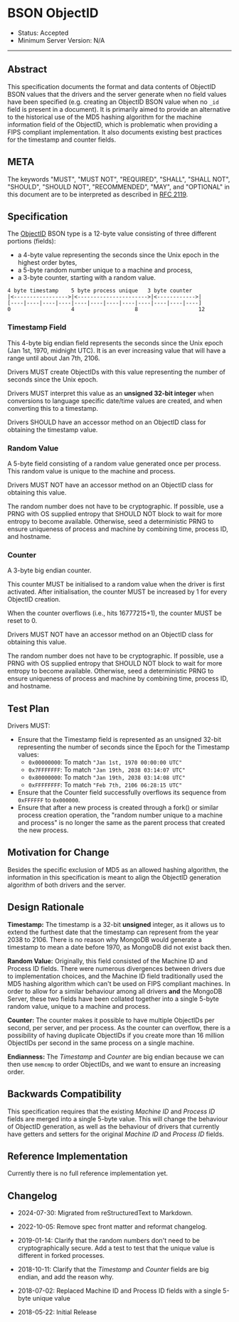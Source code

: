 # BSON ObjectID

- Status: Accepted
- Minimum Server Version: N/A

______________________________________________________________________

## Abstract

This specification documents the format and data contents of ObjectID BSON values that the drivers and the server
generate when no field values have been specified (e.g. creating an ObjectID BSON value when no `_id` field is present
in a document). It is primarily aimed to provide an alternative to the historical use of the MD5 hashing algorithm for
the machine information field of the ObjectID, which is problematic when providing a FIPS compliant implementation. It
also documents existing best practices for the timestamp and counter fields.

## META

The keywords "MUST", "MUST NOT", "REQUIRED", "SHALL", "SHALL NOT", "SHOULD", "SHOULD NOT", "RECOMMENDED", "MAY", and
"OPTIONAL" in this document are to be interpreted as described in [RFC 2119](https://www.ietf.org/rfc/rfc2119.txt).

## Specification

The [ObjectID](https://www.mongodb.com/docs/manual/reference/method/ObjectId/) BSON type is a 12-byte value consisting
of three different portions (fields):

- a 4-byte value representing the seconds since the Unix epoch in the highest order bytes,
- a 5-byte random number unique to a machine and process,
- a 3-byte counter, starting with a random value.

```text
4 byte timestamp    5 byte process unique   3 byte counter
|<----------------->|<---------------------->|<------------>|
[----|----|----|----|----|----|----|----|----|----|----|----]
0                   4                   8                   12
```

### Timestamp Field

This 4-byte big endian field represents the seconds since the Unix epoch (Jan 1st, 1970, midnight UTC). It is an ever
increasing value that will have a range until about Jan 7th, 2106.

Drivers MUST create ObjectIDs with this value representing the number of seconds since the Unix epoch.

Drivers MUST interpret this value as an **unsigned 32-bit integer** when conversions to language specific date/time
values are created, and when converting this to a timestamp.

Drivers SHOULD have an accessor method on an ObjectID class for obtaining the timestamp value.

### Random Value

A 5-byte field consisting of a random value generated once per process. This random value is unique to the machine and
process.

Drivers MUST NOT have an accessor method on an ObjectID class for obtaining this value.

The random number does not have to be cryptographic. If possible, use a PRNG with OS supplied entropy that SHOULD NOT
block to wait for more entropy to become available. Otherwise, seed a deterministic PRNG to ensure uniqueness of process
and machine by combining time, process ID, and hostname.

### Counter

A 3-byte big endian counter.

This counter MUST be initialised to a random value when the driver is first activated. After initialisation, the counter
MUST be increased by 1 for every ObjectID creation.

When the counter overflows (i.e., hits 16777215+1), the counter MUST be reset to 0.

Drivers MUST NOT have an accessor method on an ObjectID class for obtaining this value.

The random number does not have to be cryptographic. If possible, use a PRNG with OS supplied entropy that SHOULD NOT
block to wait for more entropy to become available. Otherwise, seed a deterministic PRNG to ensure uniqueness of process
and machine by combining time, process ID, and hostname.

## Test Plan

Drivers MUST:

- Ensure that the Timestamp field is represented as an unsigned 32-bit representing the number of seconds since the
    Epoch for the Timestamp values:
    - `0x00000000`: To match `"Jan 1st, 1970 00:00:00 UTC"`
    - `0x7FFFFFFF`: To match `"Jan 19th, 2038 03:14:07 UTC"`
    - `0x80000000`: To match `"Jan 19th, 2038 03:14:08 UTC"`
    - `0xFFFFFFFF`: To match `"Feb 7th, 2106 06:28:15 UTC"`
- Ensure that the Counter field successfully overflows its sequence from `0xFFFFFF` to `0x000000`.
- Ensure that after a new process is created through a fork() or similar process creation operation, the "random number
    unique to a machine and process" is no longer the same as the parent process that created the new process.

## Motivation for Change

Besides the specific exclusion of MD5 as an allowed hashing algorithm, the information in this specification is meant to
align the ObjectID generation algorithm of both drivers and the server.

## Design Rationale

**Timestamp:** The timestamp is a 32-bit **unsigned** integer, as it allows us to extend the furthest date that the
timestamp can represent from the year 2038 to 2106. There is no reason why MongoDB would generate a timestamp to mean a
date before 1970, as MongoDB did not exist back then.

**Random Value:** Originally, this field consisted of the Machine ID and Process ID fields. There were numerous
divergences between drivers due to implementation choices, and the Machine ID field traditionally used the MD5 hashing
algorithm which can't be used on FIPS compliant machines. In order to allow for a similar behaviour among all drivers
**and** the MongoDB Server, these two fields have been collated together into a single 5-byte random value, unique to a
machine and process.

**Counter:** The counter makes it possible to have multiple ObjectIDs per second, per server, and per process. As the
counter can overflow, there is a possibility of having duplicate ObjectIDs if you create more than 16 million ObjectIDs
per second in the same process on a single machine.

**Endianness:** The *Timestamp* and *Counter* are big endian because we can then use `memcmp` to order ObjectIDs, and we
want to ensure an increasing order.

## Backwards Compatibility

This specification requires that the existing *Machine ID* and *Process ID* fields are merged into a single 5-byte
value. This will change the behaviour of ObjectID generation, as well as the behaviour of drivers that currently have
getters and setters for the original *Machine ID* and *Process ID* fields.

## Reference Implementation

Currently there is no full reference implementation yet.

## Changelog

- 2024-07-30: Migrated from reStructuredText to Markdown.

- 2022-10-05: Remove spec front matter and reformat changelog.

- 2019-01-14: Clarify that the random numbers don't need to be cryptographically secure. Add a test to test that the
    unique value is different in forked processes.

- 2018-10-11: Clarify that the *Timestamp* and *Counter* fields are big endian, and add the reason why.

- 2018-07-02: Replaced Machine ID and Process ID fields with a single 5-byte unique value

- 2018-05-22: Initial Release
